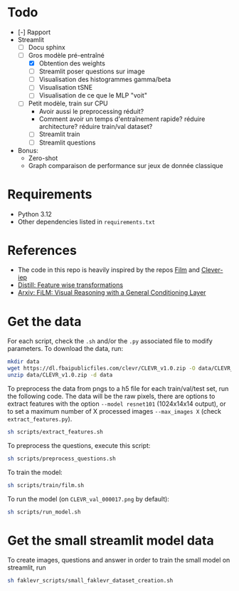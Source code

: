 # Todo
- [-] Rapport
- Streamlit
    - [ ] Docu sphinx
    - [ ] Gros modèle pré-entraîné
        - [x] Obtention des weights
        - [ ] Streamlit poser questions sur image
        - [ ] Visualisation des histogrammes gamma/beta
        - [ ] Visualisation tSNE
        - [ ] Visualisation de ce que le MLP "voit"
    - [ ] Petit modèle, train sur CPU
        - Avoir aussi le preprocessing réduit?
        - Comment avoir un temps d'entraînement rapide? réduire architecture? réduire train/val dataset?
        - [ ] Streamlit train
        - [ ] Streamlit questions
- Bonus:
    - Zero-shot
    - Graph comparaison de performance sur jeux de donnée classique

# Requirements
- Python 3.12
- Other dependencies listed in `requirements.txt`

# References
- The code in this repo is heavily inspired by the repos [Film](https://github.com/ethanjperez/film) and [Clever-iep](https://github.com/facebookresearch/clevr-iep)
- [Distill: Feature wise transformations](https://distill.pub/2018/feature-wise-transformations/)
- [Arxiv: FiLM: Visual Reasoning with a General Conditioning Layer](https://arxiv.org/pdf/1709.07871)

# Get the data
For each script, check the `.sh` and/or the `.py` associated file to modify parameters.
To download the data, run:
```bash
mkdir data
wget https://dl.fbaipublicfiles.com/clevr/CLEVR_v1.0.zip -O data/CLEVR_v1.0.zip
unzip data/CLEVR_v1.0.zip -d data
```

To preprocess the data from pngs to a h5 file for each train/val/test set, run the following code. The data will be the raw pixels, there are options to extract features with the option `--model resnet101` (1024x14x14 output), or to set a maximum number of X processed images `--max_images X` (check `extract_features.py`).
```bash
sh scripts/extract_features.sh
```

To preprocess the questions, execute this script:
```bash
sh scripts/preprocess_questions.sh
```

To train the model:
```bash
sh scripts/train/film.sh
```

To run the model (on `CLEVR_val_000017.png` by default):
```bash
sh scripts/run_model.sh
```

# Get the small streamlit model data
To create images, questions and answer in order to train the small model on streamlit, run
```bash
sh faklevr_scripts/small_faklevr_dataset_creation.sh
```